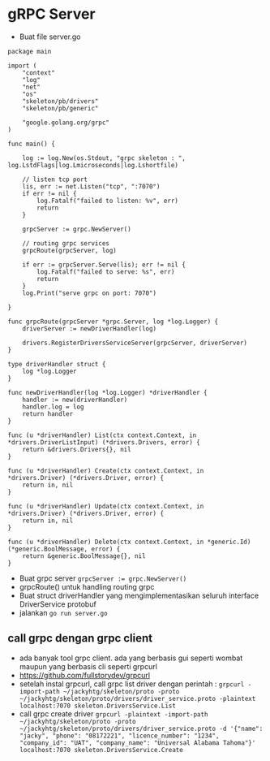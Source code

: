 # gRPC Server
- Buat file server.go

```
package main

import (
	"context"
	"log"
	"net"
	"os"
	"skeleton/pb/drivers"
	"skeleton/pb/generic"

	"google.golang.org/grpc"
)

func main() {

	log := log.New(os.Stdout, "grpc skeleton : ", log.LstdFlags|log.Lmicroseconds|log.Lshortfile)

	// listen tcp port
	lis, err := net.Listen("tcp", ":7070")
	if err != nil {
		log.Fatalf("failed to listen: %v", err)
		return
	}

	grpcServer := grpc.NewServer()

	// routing grpc services
	grpcRoute(grpcServer, log)

	if err := grpcServer.Serve(lis); err != nil {
		log.Fatalf("failed to serve: %s", err)
		return
	}
	log.Print("serve grpc on port: 7070")

}

func grpcRoute(grpcServer *grpc.Server, log *log.Logger) {
	driverServer := newDriverHandler(log)

	drivers.RegisterDriversServiceServer(grpcServer, driverServer)
}

type driverHandler struct {
	log *log.Logger
}

func newDriverHandler(log *log.Logger) *driverHandler {
	handler := new(driverHandler)
	handler.log = log
	return handler
}

func (u *driverHandler) List(ctx context.Context, in *drivers.DriverListInput) (*drivers.Drivers, error) {
	return &drivers.Drivers{}, nil
}

func (u *driverHandler) Create(ctx context.Context, in *drivers.Driver) (*drivers.Driver, error) {
	return in, nil
}

func (u *driverHandler) Update(ctx context.Context, in *drivers.Driver) (*drivers.Driver, error) {
	return in, nil
}

func (u *driverHandler) Delete(ctx context.Context, in *generic.Id) (*generic.BoolMessage, error) {
	return &generic.BoolMessage{}, nil
}

```

- Buat grpc server `grpcServer := grpc.NewServer()`
- grpcRoute() untuk handling routing grpc
- Buat struct driverHandler yang mengimplementasikan seluruh interface DriverService protobuf
- jalankan `go run server.go`

## call grpc dengan grpc client
- ada banyak tool grpc client. ada yang berbasis gui seperti wombat maupun yang berbasis cli seperti grpcurl
- https://github.com/fullstorydev/grpcurl
- setelah instal grpcurl, call grpc list driver dengan perintah : `grpcurl -import-path ~/jackyhtg/skeleton/proto -proto ~/jackyhtg/skeleton/proto/drivers/driver_service.proto -plaintext localhost:7070 skeleton.DriversService.List`
- call grpc create driver
`grpcurl -plaintext -import-path ~/jackyhtg/skeleton/proto -proto ~/jackyhtg/skeleton/proto/drivers/driver_service.proto -d '{"name": "jacky", "phone": "08172221", "licence_number": "1234", "company_id": "UAT", "company_name": "Universal Alabama Tahoma"}' localhost:7070 skeleton.DriversService.Create`

